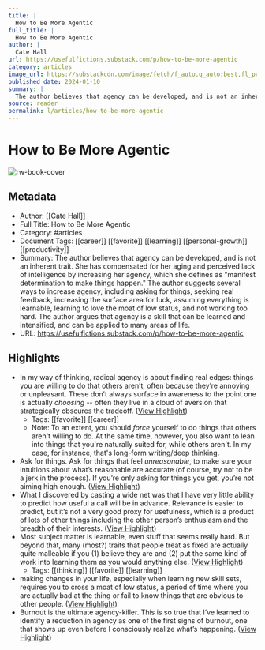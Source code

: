 ```yaml
---
title: |
  How to Be More Agentic
full_title: |
  How to Be More Agentic
author: |
  Cate Hall
url: https://usefulfictions.substack.com/p/how-to-be-more-agentic
category: articles
image_url: https://substackcdn.com/image/fetch/f_auto,q_auto:best,fl_progressive:steep/https%3A%2F%2Fusefulfictions.substack.com%2Ftwitter%2Fsubscribe-card.jpg%3Fv%3D1474643648%26version%3D9
published_date: 2024-01-10
summary: |
  The author believes that agency can be developed, and is not an inherent trait. She has compensated for her aging and perceived lack of intelligence by increasing her agency, which she defines as "manifest determination to make things happen." The author suggests several ways to increase agency, including asking for things, seeking real feedback, increasing the surface area for luck, assuming everything is learnable, learning to love the moat of low status, and not working too hard. The author argues that agency is a skill that can be learned and intensified, and can be applied to many areas of life.
source: reader
permalink: l/articles/how-to-be-more-agentic
---
```

# How to Be More Agentic

![rw-book-cover](https://substackcdn.com/image/fetch/f_auto,q_auto:best,fl_progressive:steep/https%3A%2F%2Fusefulfictions.substack.com%2Ftwitter%2Fsubscribe-card.jpg%3Fv%3D1474643648%26version%3D9)

## Metadata
- Author: [[Cate Hall]]
- Full Title: How to Be More Agentic
- Category: #articles
- Document Tags: [[career]] [[favorite]] [[learning]] [[personal-growth]] [[productivity]] 
- Summary: The author believes that agency can be developed, and is not an inherent trait. She has compensated for her aging and perceived lack of intelligence by increasing her agency, which she defines as "manifest determination to make things happen." The author suggests several ways to increase agency, including asking for things, seeking real feedback, increasing the surface area for luck, assuming everything is learnable, learning to love the moat of low status, and not working too hard. The author argues that agency is a skill that can be learned and intensified, and can be applied to many areas of life.
- URL: https://usefulfictions.substack.com/p/how-to-be-more-agentic

## Highlights
- In my way of thinking, radical agency is about finding real edges: things you are willing to do that others aren’t, often because they’re annoying or unpleasant. These don’t always surface in awareness to the point one is actually *choosing* -- often they live in a cloud of aversion that strategically obscures the tradeoff. ([View Highlight](https://read.readwise.io/read/01hq355b8gpn9mf556tx7rtps7))
    - Tags: [[favorite]] [[career]] 
    - Note: To an extent, you should *force* yourself to do things that others aren't willing to do. At the same time, however, you also want to lean into things that you're naturally suited for, while others aren't. In my case, for instance, that's long-form writing/deep thinking.
- Ask for things. Ask for things that feel *unreasonable*, to make sure your intuitions about what’s reasonable are accurate (of course, try not to be a jerk in the process). If you’re only asking for things you get, you’re not aiming high enough. ([View Highlight](https://read.readwise.io/read/01hq357vr8dey57qtm5ffq55rx))
- What I discovered by casting a wide net was that I have very little ability to predict how useful a call will be in advance. Relevance is easier to predict, but it’s not a very good proxy for usefulness, which is a product of lots of other things including the other person’s enthusiasm and the breadth of their interests. ([View Highlight](https://read.readwise.io/read/01hq35adzfybfwzkkcecg6jyw7))
- Most subject matter is learnable, even stuff that seems really hard. But beyond that, many (most?) traits that people treat as fixed are actually quite malleable if you (1) believe they are and (2) put the same kind of work into learning them as you would anything else. ([View Highlight](https://read.readwise.io/read/01hq35cth9dfj52xv6p805jqgf))
    - Tags: [[thinking]] [[favorite]] [[learning]] 
- making changes in your life, especially when learning new skill sets, requires you to cross a moat of low status, a period of time where you are actually bad at the thing or fail to know things that are obvious to other people. ([View Highlight](https://read.readwise.io/read/01hq35dv1v13tzht7eeygf6pj0))
- Burnout is the ultimate agency-killer. This is so true that I’ve learned to identify a reduction in agency as one of the first signs of burnout, one that shows up even before I consciously realize what’s happening. ([View Highlight](https://read.readwise.io/read/01hq35jk9afrjy2hv8nkzd0av5))


